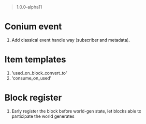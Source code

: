 > 1.0.0-alpha11

# Conium event
1. Add classical event handle way (subscriber and metadata).

# Item templates
1. 'used_on_block_convert_to'
2. 'consume_on_used'

# Block register
1. Early register the block before world-gen state, let blocks able to participate the world generates

